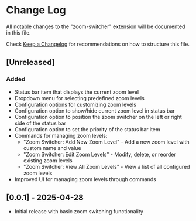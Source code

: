 # Change Log

All notable changes to the "zoom-switcher" extension will be documented in this file.

Check [Keep a Changelog](http://keepachangelog.com/) for recommendations on how to structure this file.

## [Unreleased]

### Added
- Status bar item that displays the current zoom level
- Dropdown menu for selecting predefined zoom levels
- Configuration options for customizing zoom levels
- Configuration option to show/hide current zoom level in status bar
- Configuration option to position the zoom switcher on the left or right side of the status bar
- Configuration option to set the priority of the status bar item
- Commands for managing zoom levels:
  - "Zoom Switcher: Add New Zoom Level" - Add a new zoom level with custom name and value
  - "Zoom Switcher: Edit Zoom Levels" - Modify, delete, or reorder existing zoom levels
  - "Zoom Switcher: View All Zoom Levels" - View a list of all configured zoom levels
- Improved UI for managing zoom levels through commands

## [0.0.1] - 2025-04-28
- Initial release with basic zoom switching functionality